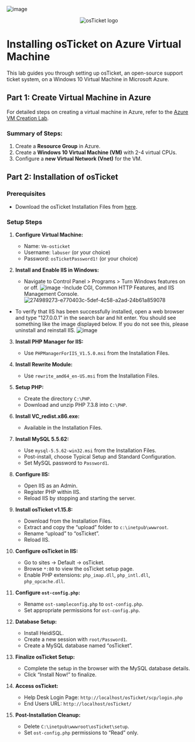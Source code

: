 ![image](https://github.com/gabe-IT/osticket-prereqs/assets/148400020/853b5d9d-8013-4815-a0ef-324af88f4785)
</p><!DOCTYPE html>
<html>

<body>

<p align="center">
    <img src="https://i.imgur.com/Clzj7Xs.png" alt="osTicket logo"/>
</p>

# Installing osTicket on Azure Virtual Machine

This lab guides you through setting up osTicket, an open-source support ticket system, on a Windows 10 Virtual Machine in Microsoft Azure.

## Part 1: Create Virtual Machine in Azure

For detailed steps on creating a virtual machine in Azure, refer to the [Azure VM Creation Lab](https://github.com/gabe-IT/azure-vm).

### Summary of Steps:
1. Create a **Resource Group** in Azure.
2. Create a **Windows 10 Virtual Machine (VM)** with 2-4 virtual CPUs.
3. Configure a **new Virtual Network (Vnet)** for the VM.

## Part 2: Installation of osTicket

### Prerequisites
- Download the osTicket Installation Files from [here](https://drive.google.com/drive/u/1/folders/1APMfNyfNzcxZC6EzdaNfdZsUwxWYChf6).

### Setup Steps

1. **Configure Virtual Machine:**
   - Name: `Vm-osticket`
   - Username: `labuser` (or your choice)
   - Password: `osTicketPassword1!` (or your choice)

2. **Install and Enable IIS in Windows:**
   - Navigate to Control Panel > Programs > Turn Windows features on or off. 
     ![image](https://github.com/gabe-IT/osticket-prereqs/assets/148400020/abd89e85-8618-4d8c-99a2-f5bcef83ae72)
-Include CGI, Common HTTP Features, and IIS Management Console.
![274989273-e770403c-5def-4c58-a2ad-24b61a859078](https://github.com/gabe-IT/osticket-prereqs/assets/148400020/eb7fb805-812f-4202-86fd-4083bc69981a)
- To verify that IIS has been successfully installed, open a web browser and type "127.0.0.1" in the search bar and hit enter. You should see something like the image displayed below. If you do not see this, please uninstall and reinstall IIS. 
![image](https://github.com/gabe-IT/osticket-prereqs/assets/148400020/ca575f86-1478-40d2-b121-9e16233264d5)

    
3. **Install PHP Manager for IIS:**
   - Use `PHPManagerForIIS_V1.5.0.msi` from the Installation Files.

4. **Install Rewrite Module:**
   - Use `rewrite_amd64_en-US.msi` from the Installation Files.

5. **Setup PHP:**
   - Create the directory `C:\PHP`.
   - Download and unzip PHP 7.3.8 into `C:\PHP`.

6. **Install VC_redist.x86.exe:**
   - Available in the Installation Files.

7. **Install MySQL 5.5.62:**
   - Use `mysql-5.5.62-win32.msi` from the Installation Files.
   - Post-install, choose Typical Setup and Standard Configuration.
   - Set MySQL password to `Password1`.

8. **Configure IIS:**
   - Open IIS as an Admin.
   - Register PHP within IIS.
   - Reload IIS by stopping and starting the server.

9. **Install osTicket v1.15.8:**
   - Download from the Installation Files.
   - Extract and copy the “upload” folder to `c:\inetpub\wwwroot`.
   - Rename “upload” to “osTicket”.
   - Reload IIS.

10. **Configure osTicket in IIS:**
    - Go to sites -> Default -> osTicket.
    - Browse `*:80` to view the osTicket setup page.
    - Enable PHP extensions: `php_imap.dll`, `php_intl.dll`, `php_opcache.dll`.

11. **Configure `ost-config.php`:**
    - Rename `ost-sampleconfig.php` to `ost-config.php`.
    - Set appropriate permissions for `ost-config.php`.

12. **Database Setup:**
    - Install HeidiSQL.
    - Create a new session with `root/Password1`.
    - Create a MySQL database named “osTicket”.

13. **Finalize osTicket Setup:**
    - Complete the setup in the browser with the MySQL database details.
    - Click “Install Now!” to finalize.

14. **Access osTicket:**
    - Help Desk Login Page: `http://localhost/osTicket/scp/login.php`
    - End Users URL: `http://localhost/osTicket/`

15. **Post-Installation Cleanup:**
    - Delete `C:\inetpub\wwwroot\osTicket\setup`.
    - Set `ost-config.php` permissions to “Read” only.
